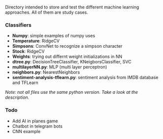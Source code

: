 Directory intended to store and test the different machine learning approaches. All of them are study cases.

### Classifiers
- __Numpy__: simple examples of numpy uses
- __Temperature__: RidgeCV
- __Simpsons__: ConvNet to recognize a simpson character
- __Stock__: RidgeCV
- __Weights__: trying out differnt weight initializations in NN
- __dtree.py__: DecisionTreeClassifier, KNeigborsClassifier, SVC
- __multilayerNN.py__: MLP (multi layer perceptron)
- __neighbors.py__: NearestNeighbors
- __sentiment-analysis-tflearn.py__: sentiment analysis from IMDB database and TFLearn

_Note: not all files use the same python version. Take a look at the description._

### Todo
- Add AI in planes game
- Chatbot in telegram bots
- CNN example
